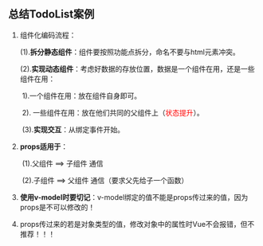 ## 总结TodoList案例

1. 组件化编码流程：

    ​    (1).**拆分静态组件**：组件要按照功能点拆分，命名不要与html元素冲突。

    ​    (2).**实现动态组件**：考虑好数据的存放位置，数据是一个组件在用，还是一些组件在用：

    ​            1).一个组件在用：放在组件自身即可。

    ​            2). 一些组件在用：放在他们共同的父组件上（<span style="color:red">状态提升</span>）。

    ​    (3).**实现交互**：从绑定事件开始。

2. **props适用于**：

    ​    (1).父组件 ==> 子组件 通信

    ​    (2).子组件 ==> 父组件 通信（要求父先给子一个函数）

3. **使用v-model时要切记**：v-model绑定的值不能是props传过来的值，因为props是不可以修改的！

4. props传过来的若是对象类型的值，修改对象中的属性时Vue不会报错，但不推荐！！！



